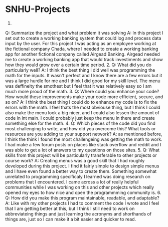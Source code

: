 # SNHU-Projects
1.
Q: Summarize the project and what problem it was solving
A: In this project I set out to create a working banking system that could log and process data input by the user.
For this project I was acting as an employee working at the fictional company Chada, where I needed to create a working
banking app for another fictional company called Airgead Banking. Airgead needed me to create a working banking app that
would track investiments and show how they would grow over a certain time period. 
2.
Q: What did you do particularly well?
A: I think the best thing I did well was programming the math for the inputs. It wasn't perfect and I know there are a few 
errors but it was a large hurdle for me and I think I did good for my skill level. The menu was deffinelty the smothest but 
I feel that it was relatively easy so I am much more proud of the math. 
3.
Q: Where could you enhance your code? How would these improvements make your code more efficient, secure, and so on?
A: I think the best thing I could do to enhance my code is to fix the errors with the math. I feel thats the most obviouse thing,
but I think I could also make the menu look a big nicer, and I could also lessen the amount of code in int main. I could probably
just keep the menu in there and create something else for the math.
4.
Q: Which pieces of the code did you find most challenging to write, and how did you overcome this? What tools or resources are you 
adding to your support network?
A: as mentioned before, I think the think I found the most challengeing was getting the math to work. I had make a few forum posts on 
places like stack overflow and reddit and I was able to get a lot of answers to my questions on those sites.
5.
Q: What skills from this project will be particularly transferable to other projects or course work?
A: Creating menus was a good skill that I had roughly developed during this project. I find it fairly simple to design simple menus
and I have even found a better way to create them. Something somewhat unrelated to programming specificaly I learned was doing research
on problems that I encountered. I came across a lot of really helpful communities while I was working on this and other projects 
which really opened my eyes to how nice and open the programmming community is. 
6.
Q: How did you make this program maintainable, readable, and adaptable?
A: Like with my other projects I had to comment the code I wrote and I feel that I am getting better at this, but I think I still need
to work on abbreviateing things and just learning the acronyms and shorthands of things are, just so I can make it a bit easier and quicker
to read. 
